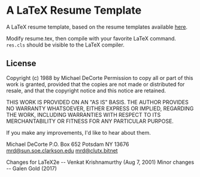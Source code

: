 # A LaTeX Resume Template

A LaTeX resume template, based on the resume templates available [here](https://www.rpi.edu/dept/arc/training/latex/resumes/).

Modify resume.tex, then compile with your favorite LaTeX command. `res.cls` should be visible to the LaTeX compiler.

## License

Copyright (c) 1988 by Michael DeCorte
Permission to copy all or part of this work is granted, provided
that the copies are not made or distributed for resale, and that
the copyright notice and this notice are retained.

THIS WORK IS PROVIDED ON AN "AS IS" BASIS.  THE AUTHOR PROVIDES NO
WARRANTY WHATSOEVER, EITHER EXPRESS OR IMPLIED, REGARDING THE WORK,
INCLUDING WARRANTIES WITH RESPECT TO ITS MERCHANTABILITY OR FITNESS
FOR ANY PARTICULAR PURPOSE.

If you make any improvements, I'd like to hear about them.

Michael DeCorte
P.O. Box 652
Potsdam NY 13676
mrd@sun.soe.clarkson.edu
mrd@clutx.bitnet

Changes for LaTeX2e -- Venkat Krishnamurthy (Aug 7, 2001)
Minor changes -- Galen Gold (2017)


